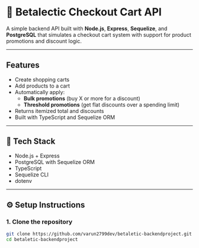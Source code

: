 # 🛒 Betalectic Checkout Cart API

A simple backend API built with **Node.js**, **Express**, **Sequelize**, and **PostgreSQL** that simulates a checkout cart system with support for product promotions and discount logic.

---

##  Features

- Create shopping carts
- Add products to a cart
- Automatically apply:
  - **Bulk promotions** (buy X or more for a discount)
  - **Threshold promotions** (get flat discounts over a spending limit)
- Returns itemized total and discounts
- Built with TypeScript and Sequelize ORM

---

## 🧰 Tech Stack

- Node.js + Express
- PostgreSQL with Sequelize ORM
- TypeScript
- Sequelize CLI
- dotenv

---

## ⚙️ Setup Instructions

### 1. Clone the repository

```bash
git clone https://github.com/varun2799dev/betaletic-backendproject.git
cd betaletic-backendproject

